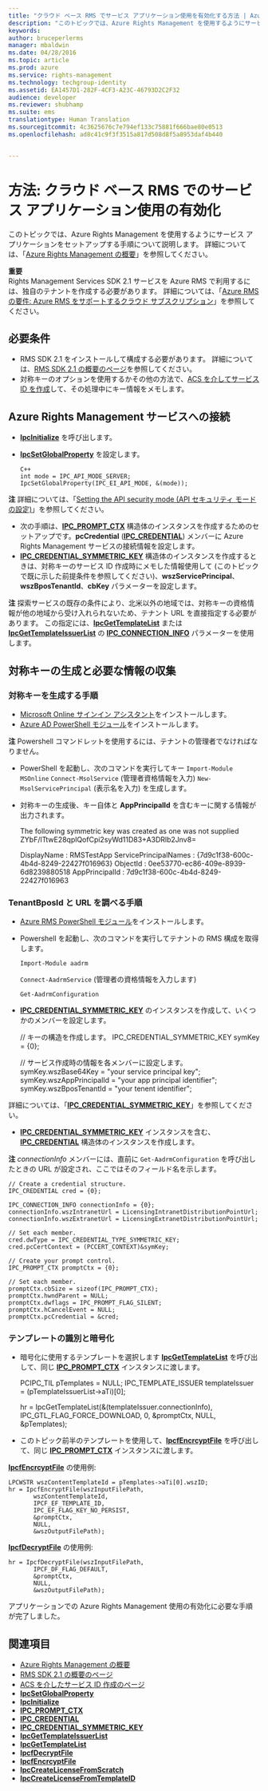 ```yaml
---
title: "クラウド ベース RMS でサービス アプリケーション使用を有効化する方法 | Azure RMS"
description: "このトピックでは、Azure Rights Management を使用するようにサービス アプリケーションをセットアップする手順について説明します。"
keywords: 
author: bruceperlerms
manager: mbaldwin
ms.date: 04/28/2016
ms.topic: article
ms.prod: azure
ms.service: rights-management
ms.technology: techgroup-identity
ms.assetid: EA1457D1-282F-4CF3-A23C-46793D2C2F32
audience: developer
ms.reviewer: shubhamp
ms.suite: ems
translationtype: Human Translation
ms.sourcegitcommit: 4c3625676c7e794ef133c75881f666bae80e0513
ms.openlocfilehash: ad8c41c9f3f3515a817d508d8f5a8953daf4b440


---
```


# 方法: クラウド ベース RMS でのサービス アプリケーション使用の有効化

このトピックでは、Azure Rights Management を使用するようにサービス アプリケーションをセットアップする手順について説明します。 詳細については、「[Azure Rights Management の概要](https://technet.microsoft.com/library/jj585016.aspx)」を参照してください。

**重要**  
Rights Management Services SDK 2.1 サービスを Azure RMS で利用するには、独自のテナントを作成する必要があります。 詳細については、「[Azure RMS の要件: Azure RMS をサポートするクラウド サブスクリプション](../get-started/requirements-subscriptions.md)」を参照してください。

## 必要条件

-   RMS SDK 2.1 をインストールして構成する必要があります。 詳細については、[RMS SDK 2.1 の概要のページ](getting-started-with-ad-rms-2-0.md)を参照してください。
-   対称キーのオプションを使用するかその他の方法で、[ACS を介してサービス ID を作成](https://msdn.microsoft.com/en-us/library/gg185924.aspx)して、その処理中にキー情報をメモします。

## Azure Rights Management サービスへの接続

-   [**IpcInitialize**](/rights-management/sdk/2.1/api/win/functions#msipc_ipcinitialize) を呼び出します。
-   [**IpcSetGlobalProperty**](/rights-management/sdk/2.1/api/win/functions#msipc_ipcsetglobalproperty) を設定します。

        C++
        int mode = IPC_API_MODE_SERVER;
        IpcSetGlobalProperty(IPC_EI_API_MODE, &(mode));


  **注** 詳細については、「[Setting the API security mode (API セキュリティ モードの設定)](setting-the-api-security-mode-api-mode.md)」を参照してください。

     
-   次の手順は、[**IPC\_PROMPT\_CTX**](/rights-management/sdk/2.1/api/win/ipc_prompt_ctx#msipc_ipc_prompt_ctx) 構造体のインスタンスを作成するためのセットアップです。**pcCredential** ([**IPC\_CREDENTIAL**](/rights-management/sdk/2.1/api/win/ipc_credential#msipc_ipc_credential)) メンバーに Azure Rights Management サービスの接続情報を設定します。
-   [**IPC\_CREDENTIAL\_SYMMETRIC\_KEY**](/rights-management/sdk/2.1/api/win/ipc_credential#msipc_ipc_credential_symmetric_key) 構造体のインスタンスを作成するときは、対称キーのサービス ID 作成時にメモした情報使用して (このトピックで既に示した前提条件を参照してください)、**wszServicePrincipal**、**wszBposTenantId**、**cbKey** パラメーターを設定します。

**注** 探索サービスの既存の条件により、北米以外の地域では、対称キーの資格情報が他の地域から受け入れられないため、テナント URL を直接指定する必要があります。 この指定には、[**IpcGetTemplateList**](/rights-management/sdk/2.1/api/win/functions#msipc_ipcgettemplatelist) または [**IpcGetTemplateIssuerList**](/rights-management/sdk/2.1/api/win/functions#msipc_ipcgettemplateissuerlist) の [**IPC\_CONNECTION\_INFO**](/rights-management/sdk/2.1/api/win/ipc_connection_info#msipc_ipc_connection_info) パラメーターを使用します。

## 対称キーの生成と必要な情報の収集

### 対称キーを生成する手順

-   [Microsoft Online サインイン アシスタント](http://go.microsoft.com/fwlink/p/?LinkID=286152)をインストールします。
-   [Azure AD PowerShell モジュール](https://bposast.vo.msecnd.net/MSOPMW/8073.4/amd64/AdministrationConfig-en.msi)をインストールします。

**注** Powershell コマンドレットを使用するには、テナントの管理者でなければなりません。

-   PowerShell を起動し、次のコマンドを実行してキー         `Import-Module MSOnline`
            `Connect-MsolService` (管理者資格情報を入力)         `New-MsolServicePrincipal` (表示名を入力) を生成します。
-   対称キーの生成後、キー自体と **AppPrincipalId** を含むキーに関する情報が出力されます。


    The following symmetric key was created as one was not supplied ZYbF/lTtwE28qplQofCpi2syWd11D83+A3DRlb2Jnv8=

    DisplayName : RMSTestApp ServicePrincipalNames : {7d9c1f38-600c-4b4d-8249-22427f016963} ObjectId : 0ee53770-ec86-409e-8939-6d8239880518 AppPrincipalId : 7d9c1f38-600c-4b4d-8249-22427f016963


### **TenantBposId** と **URL** を調べる手順

-   [Azure RMS PowerShell モジュール](https://technet.microsoft.com/en-us/library/jj585012.aspx)をインストールします。
-   Powershell を起動し、次のコマンドを実行してテナントの RMS 構成を取得します。

    `Import-Module aadrm`

    `Connect-AadrmService` (管理者の資格情報を入力します)

    `Get-AadrmConfiguration`


-   [**IPC\_CREDENTIAL\_SYMMETRIC\_KEY**](/rights-management/sdk/2.1/api/win/ipc_credential#msipc_ipc_credential_symmetric_key) のインスタンスを作成して、いくつかのメンバーを設定します。

    // キーの構造を作成します。
    IPC_CREDENTIAL_SYMMETRIC_KEY symKey = {0};

    // サービス作成時の情報を各メンバーに設定します。
    symKey.wszBase64Key = "your service principal key"; symKey.wszAppPrincipalId = "your app principal identifier"; symKey.wszBposTenantId = "your tenent identifier";


詳細については、「[**IPC\_CREDENTIAL\_SYMMETRIC\_KEY**](/rights-management/sdk/2.1/api/win/ipc_credential#msipc_ipc_credential_symmetric_key)」を参照してください。

-   [**IPC\_CREDENTIAL\_SYMMETRIC\_KEY**](/rights-management/sdk/2.1/api/win/ipc_credential#msipc_ipc_credential_symmetric_key) インスタンスを含む、[**IPC\_CREDENTIAL**](/rights-management/sdk/2.1/api/win/ipc_credential#msipc_ipc_credential) 構造体のインスタンスを作成します。

**注** *connectionInfo* メンバーには、直前に `Get-AadrmConfiguration` を呼び出したときの URL が設定され、ここではそのフィールド名を示します。

    // Create a credential structure.
    IPC_CREDENTIAL cred = {0};

    IPC_CONNECTION_INFO connectionInfo = {0};
    connectionInfo.wszIntranetUrl = LicensingIntranetDistributionPointUrl;
    connectionInfo.wszExtranetUrl = LicensingExtranetDistributionPointUrl;

    // Set each member.
    cred.dwType = IPC_CREDENTIAL_TYPE_SYMMETRIC_KEY;
    cred.pcCertContext = (PCCERT_CONTEXT)&symKey;

    // Create your prompt control.
    IPC_PROMPT_CTX promptCtx = {0};

    // Set each member.
    promptCtx.cbSize = sizeof(IPC_PROMPT_CTX);
    promptCtx.hwndParent = NULL;
    promptCtx.dwflags = IPC_PROMPT_FLAG_SILENT;
    promptCtx.hCancelEvent = NULL;
    promptCtx.pcCredential = &cred;

### テンプレートの識別と暗号化

-   暗号化に使用するテンプレートを選択します
    [**IpcGetTemplateList**](/rights-management/sdk/2.1/api/win/functions#msipc_ipcgettemplatelist) を呼び出して、同じ [**IPC\_PROMPT\_CTX**](/rights-management/sdk/2.1/api/win/ipc_prompt_ctx#msipc_ipc_prompt_ctx) インスタンスに渡します。


    PCIPC_TIL pTemplates = NULL; IPC_TEMPLATE_ISSUER templateIssuer = (pTemplateIssuerList->aTi)[0];

    hr = IpcGetTemplateList(&(templateIssuer.connectionInfo),        IPC_GTL_FLAG_FORCE_DOWNLOAD,        0,        &promptCtx,        NULL,        &pTemplates);


-   このトピック前半のテンプレートを使用して、[**IpcfEncrcyptFile**](/rights-management/sdk/2.1/api/win/functions#msipc_ipcfencryptfile) を呼び出して、同じ [**IPC\_PROMPT\_CTX**](/rights-management/sdk/2.1/api/win/ipc_prompt_ctx#msipc_ipc_prompt_ctx) インスタンスに渡します。

[**IpcfEncrcyptFile**](/rights-management/sdk/2.1/api/win/functions#msipc_ipcfencryptfile) の使用例:

    LPCWSTR wszContentTemplateId = pTemplates->aTi[0].wszID;
    hr = IpcfEncryptFile(wszInputFilePath,
           wszContentTemplateId,
           IPCF_EF_TEMPLATE_ID,
           IPC_EF_FLAG_KEY_NO_PERSIST,
           &promptCtx,
           NULL,
           &wszOutputFilePath);

[**IpcfDecryptFile**](/rights-management/sdk/2.1/api/win/functions#msipc_ipcfdecryptfile) の使用例:

    hr = IpcfDecryptFile(wszInputFilePath,
           IPCF_DF_FLAG_DEFAULT,
           &promptCtx,
           NULL,
           &wszOutputFilePath);

アプリケーションでの Azure Rights Management 使用の有効化に必要な手順が完了しました。

## 関連項目

* [Azure Rights Management の概要](https://technet.microsoft.com/en-us/library/jj585016.aspx)
* [RMS SDK 2.1 の概要のページ](getting-started-with-ad-rms-2-0.md)
* [ACS を介したサービス ID 作成のページ](https://msdn.microsoft.com/en-us/library/gg185924.aspx)
* [**IpcSetGlobalProperty**](/rights-management/sdk/2.1/api/win/functions#msipc_ipcsetglobalproperty)
* [**IpcInitialize**](/rights-management/sdk/2.1/api/win/functions#msipc_ipcinitialize)
* [**IPC\_PROMPT\_CTX**](/rights-management/sdk/2.1/api/win/ipc_prompt_ctx#msipc_ipc_prompt_ctx)
* [**IPC\_CREDENTIAL**](/rights-management/sdk/2.1/api/win/ipc_credential#msipc_ipc_credential)
* [**IPC\_CREDENTIAL\_SYMMETRIC\_KEY**](/rights-management/sdk/2.1/api/win/ipc_credential#msipc_ipc_credential_symmetric_key)
* [**IpcGetTemplateIssuerList**](/rights-management/sdk/2.1/api/win/functions#msipc_ipcgettemplateissuerlist)
* [**IpcGetTemplateList**](/rights-management/sdk/2.1/api/win/functions#msipc_ipcgettemplatelist)
* [**IpcfDecryptFile**](/rights-management/sdk/2.1/api/win/functions#msipc_ipcfdecryptfile)
* [**IpcfEncrcyptFile**](/rights-management/sdk/2.1/api/win/functions#msipc_ipcfencryptfile)
* [**IpcCreateLicenseFromScratch**](/rights-management/sdk/2.1/api/win/functions#msipc_ipccreatelicensefromscratch)
* [**IpcCreateLicenseFromTemplateID**](/rights-management/sdk/2.1/api/win/functions#msipc_ipccreatelicensefromtemplateid)
 

 



<!--HONumber=Jul16_HO1-->


